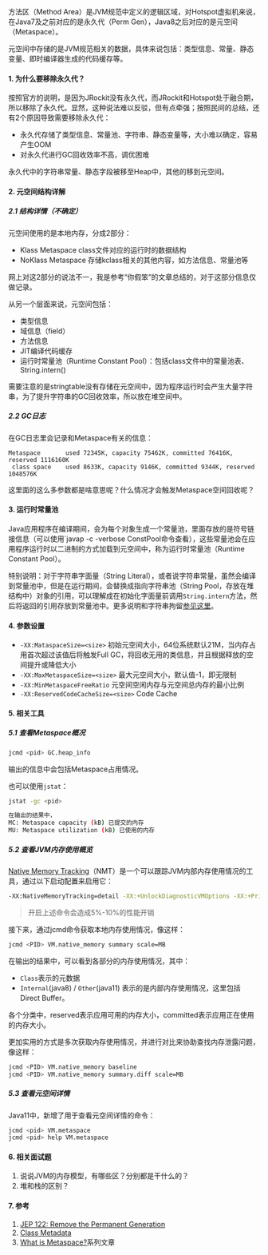 方法区（Method Area）是JVM规范中定义的逻辑区域，对Hotspot虚拟机来说，在Java7及之前对应的是永久代（Perm Gen），Java8之后对应的是元空间（Metaspace）。

元空间中存储的是JVM规范相关的数据，具体来说包括：类型信息、常量、静态变量、即时编译器生成的代码缓存等。

#### 1. 为什么要移除永久代？

按照官方的说明，是因为JRockit没有永久代，而JRockit和Hotspot处于融合期，所以移除了永久代。显然，这种说法难以反驳，但有点牵强；按照民间的总结，还有2个原因导致需要移除永久代：

- 永久代存储了类型信息、常量池、字符串、静态变量等，大小难以确定，容易产生OOM
- 对永久代进行GC回收效率不高，调优困难

永久代中的字符串常量、静态字段被移至Heap中，其他的移到元空间。

#### 2. 元空间结构详解

##### 2.1 结构详情（不确定）

元空间使用的是本地内存，分成2部分：

- Klass Metaspace class文件对应的运行时的数据结构
- NoKlass Metaspace 存储kclass相关的其他内容，如方法信息、常量池等

网上对这2部分的说法不一，我是参考“你假笨”的文章总结的，对于这部分信息仅做记录。

从另一个层面来说，元空间包括：

- 类型信息
- 域信息（field）
- 方法信息
- JIT编译代码缓存
- 运行时常量池（Runtime Constant Pool）：包括class文件中的常量池表、String.intern()

需要注意的是stringtable没有存储在元空间中，因为程序运行时会产生大量字符串，为了提升字符串的GC回收效率，所以放在堆空间中。

##### 2.2 GC日志

在GC日志里会记录和Metaspace有关的信息：

```log
Metaspace       used 72345K, capacity 75462K, committed 76416K, reserved 1116160K
 class space    used 8633K, capacity 9146K, committed 9344K, reserved 1048576K
```

这里面的这么多参数都是啥意思呢？什么情况才会触发Metaspace空间回收呢？

#### 3. 运行时常量池

Java应用程序在编译期间，会为每个对象生成一个常量池，里面存放的是符号链接信息（可以使用`javap -c -verbose ConstPool命令查看），这些常量池会在应用程序运行时以二进制的方式加载到元空间中，称为运行时常量池（Runtime Constant Pool）。

特别说明：对于字符串字面量（String Literal），或者说字符串常量，虽然会编译到常量池中，但是在运行期间，会替换成指向字符串池（String Pool，存放在堆结构中）对象的引用，可以理解成在初始化字面量前调用`String.intern`方法，然后将返回的引用存放到常量池中。更多说明和字符串拘留[参见这里](https://stackoverflow.com/a/33417119/1965211)。

#### 4. 参数设置

- `-XX:MataspaceSize=<size>` 初始元空间大小，64位系统默认21M，当内存占用首次超过该值后将触发Full GC，将回收无用的类信息，并且根据释放的空间提升或降低大小
- `-XX:MaxMetaspaceSize=<size>` 最大元空间大小，默认值-1，即无限制
- `-XX:MinMetaspaceFreeRatio` 元空间空闲内存与元空间总内存的最小比例
- `-XX:ReservedCodeCacheSize=<size>` Code Cache

#### 5. 相关工具

##### 5.1 查看Metaspace概况

```bash
jcmd <pid> GC.heap_info
```

输出的信息中会包括Metaspace占用情况。

也可以使用`jstat`：

```bash
jstat -gc <pid>

在输出的结果中，
MC: Metaspace capacity (kB) 已提交的内存
MU: Metaspace utilization (kB) 已使用的内存
```

##### 5.2 查看JVM内存使用概览

[Native Memory Tracking](https://docs.oracle.com/javase/8/docs/technotes/guides/vm/nmt-8.html)（NMT）是一个可以跟踪JVM内部内存使用情况的工具，通过以下启动配置来启用它：

```bash
-XX:NativeMemoryTracking=detail -XX:+UnlockDiagnosticVMOptions -XX:+PrintNMTStatistics
```

> 开启上述命令会造成5%-10%的性能开销

接下来，通过jcmd命令获取本地内存使用情况，像这样：

```bash
jcmd <PID> VM.native_memory summary scale=MB
```

在输出的结果中，可以看到各部分的内存使用情况，其中：

- `Class`表示的元数据
- `Internal`(java8) / `Other`(java11) 表示的是内部内存使用情况，这里包括Direct Buffer。

各个分类中，reserved表示应用可用的内存大小，committed表示应用正在使用的内存大小。

更加实用的方式是多次获取内存使用情况，并进行对比来协助查找内存泄露问题，像这样：

```bash
jcmd <PID> VM.native_memory baseline
jcmd <PID> VM.native_memory summary.diff scale=MB
```

##### 5.3 查看元空间详情

Java11中，新增了用于查看元空间详情的命令：

```bash
jcmd <pid> VM.metaspace 
jcmd <pid> help VM.metaspace 
```

#### 6. 相关面试题

1. 说说JVM的内存模型，有哪些区？分别都是干什么的？
2. 堆和栈的区别？

#### 7. 参考

1. [JEP 122: Remove the Permanent Generation](http://openjdk.java.net/jeps/122)
2. [Class Metadata](https://docs.oracle.com/javase/8/docs/technotes/guides/vm/gctuning/considerations.html#sthref66)
3. [What is Metaspace?](https://stuefe.de/posts/metaspace/what-is-metaspace/)系列文章